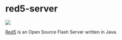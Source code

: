 red5-server
===========

![](https://badge.imagelayers.io/vimagick/red5-server:latest.svg)

[Red5][1] is an Open Source Flash Server written in Java.

[1]: https://github.com/Red5/red5-server

